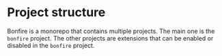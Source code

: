 # Project structure

Bonfire is a monorepo that contains multiple projects. The main one is the `bonfire` project. The other projects are extensions that can be enabled or disabled in the `bonfire` project.